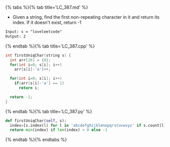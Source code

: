 {% tabs %}{% tab title='LC_387.md' %}

* Given a string, find the first non-repeating character in it and return its index. If it doesn't exist, return -1

```txt
Input: s = "loveleetcode"
Output: 2
```

{% endtab %}{% tab title='LC_387.cpp' %}

```cpp
int firstUniqChar(string s) {
  int arr[26] = {0};
  for(int i=0; s[i]; i++)
    arr[s[i]-'a']++;

  for(int i=0; s[i]; i++)
    if(arr[s[i]-'a'] == 1)
      return i;

  return -1;
}
```

{% endtab %}{% tab title='LC_387.py' %}

```py
def firstUniqChar(self, s):
  index=[s.index(l) for l in 'abcdefghijklmnopqrstuvwxyz' if s.count(l) == 1]
  return min(index) if len(index) > 0 else -1
```

{% endtab %}{% endtabs %}
